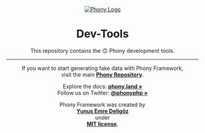 <div align="center">

[![Phony Logo](https://raw.githubusercontent.com/phonyland/artwork/master/logo.png)](https://github.com/phonyland)

</div>

<div align="center">

# Dev-Tools

This repository contains the 🙃 Phony development tools.

***

If you want to start generating fake data with Phony Framework,  
visit the main **[Phony Repository](https://github.com/phonyland/phony)**.

Explore the docs: **[phony.land »](https://phony.land/)**  
Follow us on Twitter: **[@phonyphp »](https://twitter.com/phonyphp)**

Phony Framework was created by  
**[Yunus Emre Deligöz](https://twitter.com/yedeligoez)**  
under  
**[MIT license](https://opensource.org/licenses/MIT)**.
</div>
